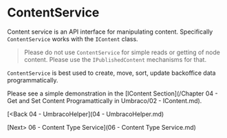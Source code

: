 # ContentService

Content service is an API interface for manipulating content.  Specifically `ContentService` works with the `IContent` class.

>Please do not use `ContentService` for simple reads or getting of node content.  Please use the `IPublishedContent` mechanisms for that.

`ContentService` is best used to create, move, sort, update backoffice data programmatically.

Please see a simple demonstration in the [IContent Section](/Chapter 04 - Get and Set Content Programattically in Umbraco/02 - IContent.md).

[<Back 04 - UmbracoHelper](04 - UmbracoHelper.md)

[Next> 06 - Content Type Service](06 - Content Type Service.md)